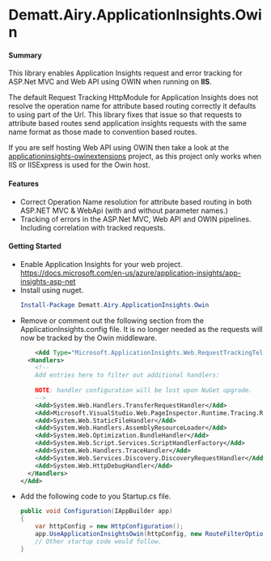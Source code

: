 # Dematt.Airy.ApplicationInsights.Owin #

#### Summary ####
This library enables Application Insights request and error tracking for ASP.Net MVC and Web API using OWIN when running on **IIS**.

The default Request Tracking HttpModule for Application Insights does not resolve the operation name for attribute based routing correctly it defaults to using part of the Url.  This library fixes that issue so that requests to attribute based routes send application insights requests with the same name format as those made to convention based routes.

If you are self hosting Web API using OWIN then take a look at the [applicationinsights-owinextensions](https://github.com/marcinbudny/applicationinsights-owinextensions) project, as this project only works when IIS or IISExpress is used for the Owin host.

#### Features ####
  - Correct Operation Name resolution for attribute based routing in both ASP.NET MVC & WebApi (with and without parameter names.)
  - Tracking of errors in the ASP.Net MVC, Web API and OWIN pipelines. Including correlation with tracked requests.

#### Getting Started ####
  - Enable Application Insights for your web project. 
    https://docs.microsoft.com/en-us/azure/application-insights/app-insights-asp-net
  - Install using nuget.
    ```Powershell
    Install-Package Dematt.Airy.ApplicationInsights.Owin
    ```
  - Remove or comment out the following section from the ApplicationInsights.config file.
    It is no longer needed as the requests will now be tracked by the Owin middleware.
    ```xml
        <Add Type="Microsoft.ApplicationInsights.Web.RequestTrackingTelemetryModule, Microsoft.AI.Web">
      <Handlers>
        <!-- 
        Add entries here to filter out additional handlers: 
        
        NOTE: handler configuration will be lost upon NuGet upgrade.
        -->
        <Add>System.Web.Handlers.TransferRequestHandler</Add>
        <Add>Microsoft.VisualStudio.Web.PageInspector.Runtime.Tracing.RequestDataHttpHandler</Add>
        <Add>System.Web.StaticFileHandler</Add>
        <Add>System.Web.Handlers.AssemblyResourceLoader</Add>
        <Add>System.Web.Optimization.BundleHandler</Add>
        <Add>System.Web.Script.Services.ScriptHandlerFactory</Add>
        <Add>System.Web.Handlers.TraceHandler</Add>
        <Add>System.Web.Services.Discovery.DiscoveryRequestHandler</Add>
        <Add>System.Web.HttpDebugHandler</Add>
      </Handlers>
    </Add>
    ```
  - Add the following code to you Startup.cs file.
    ```C#
    public void Configuration(IAppBuilder app)
    {
        var httpConfig = new HttpConfiguration();        
        app.UseApplicationInsightsOwin(httpConfig, new RouteFilterOptions(), new TelemetryClient());
        // Other startup code would follow.
    }
    ```